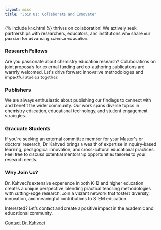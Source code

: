 ```yaml
---
layout: misc
title: "Join Us: Collaborate and Innovate"
---
```


<p>{% include knx.html %} thrives on collaboration! We actively seek partnerships with researchers, educators, and institutions who share our passion for advancing science education.
</p>

### Research Fellows
Are you passionate about chemistry education research? Collaborations on joint proposals for external funding and co-authoring publications are warmly welcomed. Let's drive forward innovative methodologies and impactful studies together.

### Publishers
We are always enthusiastic about publishing our findings to connect with and benefit the wider community. Our work spans diverse topics in chemistry education, educational technology, and student engagement strategies.

### Graduate Students
If you're seeking an external committee member for your Master's or doctoral research, Dr. Kahveci brings a wealth of expertise in inquiry-based learning, pedagogical innovation, and cross-cultural educational practices. Feel free to discuss potential mentorship opportunities tailored to your research needs.

### Why Join Us?
Dr. Kahveci’s extensive experience in both K-12 and higher education creates a unique perspective, blending practical teaching methodologies with cutting-edge research. Join a vibrant network that fosters diversity, innovation, and meaningful contributions to STEM education.

Interested? Let’s contact and create a positive impact in the academic and educational community.

<a href="/contact" class="btn btn-primary">Contact</a>
<a href="/murat" class="btn btn-secondary">Dr. Kahveci</a>

